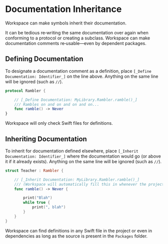 <!--
 Documentation Inheritance.md

 This source file is part of the Workspace open source project.
 https://github.com/SDGGiesbrecht/Workspace#workspace

 Copyright ©2017–2018 Jeremy David Giesbrecht and the Workspace project contributors.

 Soli Deo gloria.

 Licensed under the Apache Licence, Version 2.0.
 See http://www.apache.org/licenses/LICENSE-2.0 for licence information.
 -->

# Documentation Inheritance

Workspace can make symbols inherit their documentation.

It can be tedious re‐writing the same documentation over again when conforming to a protocol or creating a subclass. Workspace can make documentation comments re‐usable—even by dependent packages.

## Defining Documentation

To designate a documentation comment as a definition, place `[_Define Documentation: Identifier_]` on the line above. Anything on the same line will be ignored (such as `//`).

```swift
protocol Rambler {

    // [_Define Documentation: MyLibrary.Rambler.ramble()_]
    /// Rambles on and on and on and on...
    func ramble() -> Never
}
```

Workspace will only check Swift files for definitions.

## Inheriting Documentation

To inherit for documentation defined elsewhere, place `[_Inherit Documentation: Identifier_]` where the documentation would go (or above it if it already exists). Anything on the same line will be ignored (such as `//`).

```swift
struct Teacher : Rambler {

    // [_Inherit Documentation: MyLibrary.Rambler.ramble()_]
    /// (Workspace will automatically fill this in whenever the project is refreshed.)
    func ramble() -> Never {

        print("Blah")
        while true {
            print(", blah")
        }
    }
}
```

Workspace can find definitions in any Swift file in the project or even in dependencies as long as the source is present in the `Packages` folder.
